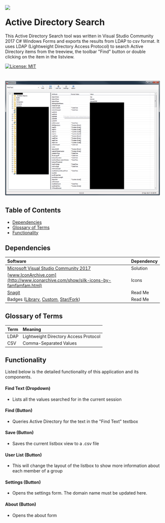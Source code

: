 <img align="left" src="https://raw.githubusercontent.com/aduguid/ActiveDirectorySearch/master/Resources/ADSearch.ico" width="64px">

# Active Directory Search
This Active Directory Search tool was written in Visual Studio Community 2017 C# Windows Forms and exports the results from LDAP to csv format. It uses LDAP (Lightweight Directory Access Protocol) to search Active Directory items from the treeview, the toolbar "Find" button or double clicking on the item in the listview.

[![License: MIT](https://img.shields.io/badge/License-MIT-yellow.svg)](LICENSE "MIT License Copyright © 2017 Anthony Duguid")
<!---
[![star this repo](http://githubbadges.com/star.svg?user=aduguid&repo=ActiveDirectorySearch&style=flat&color=fff&background=007ec6)](http://github.com/aduguid/ActiveDirectorySearch)
[![fork this repo](http://githubbadges.com/fork.svg?user=aduguid&repo=ActiveDirectorySearch&style=flat&color=fff&background=007ec6)](http://github.com/aduguid/ActiveDirectorySearch/fork)
[![contributions welcome](https://img.shields.io/badge/contributions-welcome-brightgreen.svg?style=flat)](https://github.com/aduguid/ActiveDirectorySearch/issues)
--->

<h1 align="center">
  <img src="Images/main_form.png" alt="MyApp" />
</h1>

## Table of Contents
- <a href="#dependencies">Dependencies</a>
- <a href="#glossary-of-terms">Glossary of Terms</a>
- <a href="#functionality">Functionality</a>

<a id="user-content-dependencies" class="anchor" href="#dependencies" aria-hidden="true"> </a>
## Dependencies
|Software                        |Dependency                 |
|:-------------------------------|:--------------------------|
|[Microsoft Visual Studio Community 2017](https://www.visualstudio.com/vs/whatsnew/)|Solution|
|[www.IconArchive.com](http://www.iconarchive.com/show/silk-icons-by-famfamfam.html)|Icons|
|[Snagit](http://discover.techsmith.com/snagit-non-brand-desktop/?gclid=CNzQiOTO09UCFVoFKgod9EIB3g)|Read Me|
|Badges ([Library](https://shields.io/), [Custom](https://rozaxe.github.io/factory/), [Star/Fork](http://githubbadges.com))|Read Me|

<a id="user-content-glossary-of-terms" class="anchor" href="#glossary-of-terms" aria-hidden="true"> </a>
## Glossary of Terms
| Term                      | Meaning                                                                                  |
|:--------------------------|:-----------------------------------------------------------------------------------------|
|LDAP |Lightweight Directory Access Protocol|
|CSV |Comma-Separated Values|

<a id="user-content-functionality" class="anchor" href="#functionality" aria-hidden="true"> </a>
## Functionality
Listed below is the detailed functionality of this application and its components.  

####	Find Text (Dropdown)
* Lists all the values searched for in the current session

####	Find (Button)
* Queries Active Directory for the text in the "Find Text" textbox

#### Save (Button)
* Saves the current listbox view to a .csv file

####	User List (Button)
* This will change the layout of the listbox to show more information about each member of a group

####	Settings (Button)
* Opens the settings form. The domain name must be updated here.

####	About (Button)
* Opens the about form
